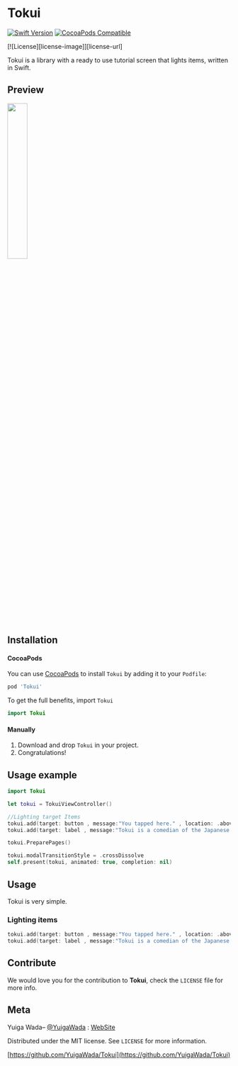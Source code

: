 # Tokui
[![Swift Version][swift-image]][swift-url]
[![CocoaPods Compatible](https://img.shields.io/cocoapods/v/EZSwiftExtensions.svg)](https://img.shields.io/cocoapods/v/LFAlertController.svg)
<!-- [![Carthage compatible](https://img.shields.io/badge/Carthage-compatible-4BC51D.svg?style=flat)](https://github.com/Carthage/Carthage)
-->[![License][license-image]][license-url]

Tokui is a library with a ready to use tutorial screen that lights items, written in Swift.



## Preview
<img src="image.gif" width=30%>

## Installation

#### CocoaPods
You can use [CocoaPods](http://cocoapods.org/) to install `Tokui` by adding it to your `Podfile`:

```ruby
pod 'Tokui'
```

To get the full benefits,  import `Tokui` 

``` swift
import Tokui
```
<!--
#### Carthage
Create a `Cartfile` that lists the framework and run `carthage update`. Follow the [instructions](https://github.com/Carthage/Carthage#if-youre-building-for-ios) to add `$(SRCROOT)/Carthage/Build/iOS/Tokui.framework` to an iOS project.

```
github "YuigaWada/Tokui"
```-->
#### Manually
1. Download and drop ```Tokui``` in your project.  
2. Congratulations!  

## Usage example

```swift
import Tokui

let tokui = TokuiViewController()

//Lighting target Items
tokui.add(target: button , message:"You tapped here." , location: .above)
tokui.add(target: label , message:"Tokui is a comedian of the Japanese comedy duo Tutorial.")

tokui.PreparePages()

tokui.modalTransitionStyle = .crossDissolve
self.present(tokui, animated: true, completion: nil)
```

## Usage
Tokui is very simple.

### Lighting items
```swift
tokui.add(target: button , message:"You tapped here." , location: .above)
tokui.add(target: label , message:"Tokui is a comedian of the Japanese comedy duo Tutorial.")
```


## Contribute

We would love you for the contribution to **Tokui**, check the ``LICENSE`` file for more info.

## Meta

Yuiga Wada– [@YuigaWada](https://twitter.com/YuigaWada)  :  [WebSite](https://yuigawada.github.io/) 

Distributed under the MIT license. See ``LICENSE`` for more information.

[https://github.com/YuigaWada/Tokui](https://github.com/YuigaWada/Tokui)




[swift-image]:https://img.shields.io/badge/swift-5.0-orange.svg
[swift-url]: https://swift.org/
[license-image]: https://img.shields.io/badge/License-MIT-blue.svg
[license-url]: LICENSE
[codebeat-image]: https://codebeat.co/badges/c19b47ea-2f9d-45df-8458-b2d952fe9dad
[codebeat-url]: https://codebeat.co/projects/github-com-vsouza-awesomeios-com
